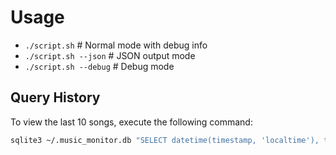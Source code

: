 # Usage

-   `./script.sh` # Normal mode with debug info
-   `./script.sh --json` # JSON output mode
-   `./script.sh --debug` # Debug mode

## Query History

To view the last 10 songs, execute the following command:

```bash
sqlite3 ~/.music_monitor.db "SELECT datetime(timestamp, 'localtime'), title, artist FROM songs ORDER BY timestamp DESC LIMIT 10;"
```

